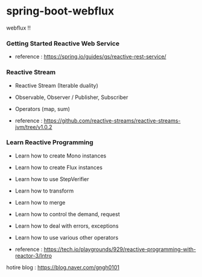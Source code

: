# spring-boot-webflux

webflux !! 


### Getting Started Reactive Web Service

- reference : https://spring.io/guides/gs/reactive-rest-service/


### Reactive Stream 

- Reactive Stream (Iterable duality)

- Observable, Observer / Publisher, Subscriber

- Operators (map, sum)

- reference : https://github.com/reactive-streams/reactive-streams-jvm/tree/v1.0.2

### Learn Reactive Programming

- Learn how to create Mono instances

- Learn how to create Flux instances

- Learn how to use StepVerifier

- Learn how to transform

- Learn how to merge

- Learn how to control the demand, request

- Learn how to deal with errors, exceptions

- Learn how to use various other operators

- reference : https://tech.io/playgrounds/929/reactive-programming-with-reactor-3/Intro


hotire blog : https://blog.naver.com/gngh0101


